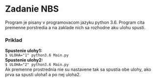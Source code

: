 # Zadanie NBS<br />
Program je pisany v programovacom jazyku python 3.6.
Program cita premenne porstredia a na zaklade nich sa rozhodne aku ulohu spusti.<br />
### Priklad<br />
**Spustenie ulohy1:<br />**
``
$ ULOHA="1" python3.6 Main.py
``<br />
**Spustenie ulohy2:<br />**
``
$ ULOHA="2" python3.6 Main.py
``<br />
Ak premenne prostrednia nie su nastavene tak sa spustia obe ulohy, ako prva sa spusti uloha1 a po nej uloha2.<br />

